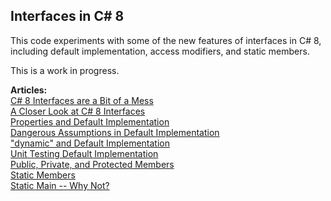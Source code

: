 Interfaces in C# 8
-------------------
This code experiments with some of the new features of interfaces in C# 8, including default implementation, access modifiers, and static members.

This is a work in progress.

**Articles:**  
[C# 8 Interfaces are a Bit of a Mess](https://jeremybytes.blogspot.com/2019/09/interfaces-in-c-8-are-bit-of-mess.html)  
[A Closer Look at C# 8 Interfaces](https://jeremybytes.blogspot.com/2019/09/a-closer-look-at-c-8-interfaces.html)  
[Properties and Default Implementation](https://jeremybytes.blogspot.com/2019/09/c-8-interfaces-properties-and-default.html)  
[Dangerous Assumptions in Default Implementation](https://jeremybytes.blogspot.com/2019/09/c-8-interfaces-dangerous-assumptions-in.html)  
["dynamic" and Default Implementation](https://jeremybytes.blogspot.com/2019/09/c-8-interfaces-dynamic-and-default.html)  
[Unit Testing Default Implementation](https://jeremybytes.blogspot.com/2019/09/c-8-interfaces-unit-testing-default.html)  
[Public, Private, and Protected Members](https://jeremybytes.blogspot.com/2019/11/c-8-interfaces-public-private-and.html)  
[Static Members](https://jeremybytes.blogspot.com/2019/12/c-8-interfaces-static-members.html)  
[Static Main -- Why Not?](https://jeremybytes.blogspot.com/2019/12/c-8-interfaces-static-main-why-not.html)  
